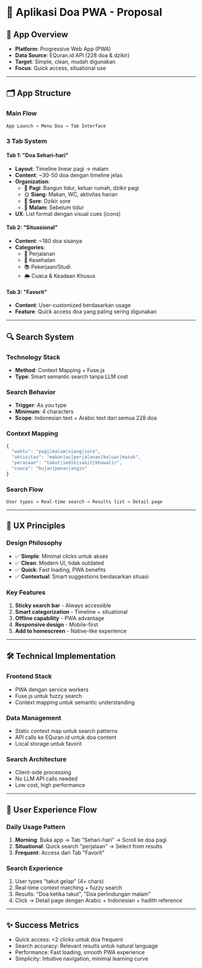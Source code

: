 # 📱 Aplikasi Doa PWA - Proposal

## 🎯 **App Overview**
- **Platform**: Progressive Web App (PWA)
- **Data Source**: EQuran.id API (228 doa & dzikir)
- **Target**: Simple, clean, mudah digunakan
- **Focus**: Quick access, situational use

---

## 🗂️ **App Structure**

### **Main Flow**
```
App Launch → Menu Doa → Tab Interface
```

### **3 Tab System**

#### **Tab 1: "Doa Sehari-hari"** 
- **Layout**: Timeline linear pagi → malam
- **Content**: ~30-50 doa dengan timeline jelas
- **Organization**:
  - 🌅 **Pagi**: Bangun tidur, keluar rumah, dzikir pagi
  - 🌞 **Siang**: Makan, WC, aktivitas harian  
  - 🌆 **Sore**: Dzikir sore
  - 🌙 **Malam**: Sebelum tidur
- **UX**: List format dengan visual cues (icons)

#### **Tab 2: "Situasional"**
- **Content**: ~180 doa sisanya
- **Categories**:
  - 🚗 Perjalanan
  - 🏥 Kesehatan  
  - 📚 Pekerjaan/Studi
  - 🌦️ Cuaca & Keadaan Khusus

#### **Tab 3: "Favorit"**
- **Content**: User-customized berdasarkan usage
- **Feature**: Quick access doa yang paling sering digunakan

---

## 🔍 **Search System**

### **Technology Stack**
- **Method**: Context Mapping + Fuse.js
- **Type**: Smart semantic search tanpa LLM cost

### **Search Behavior**
- **Trigger**: As you type
- **Minimum**: 4 characters
- **Scope**: Indonesian text + Arabic text dari semua 228 doa

### **Context Mapping**
```javascript
{
  "waktu": "pagi|malam|siang|sore",
  "aktivitas": "makan|wc|perjalanan|keluar|masuk",
  "perasaan": "takut|sedih|sakit|khawatir",
  "cuaca": "hujan|panas|angin"
}
```

### **Search Flow**
```
User types → Real-time search → Results list → Detail page
```

---

## 📱 **UX Principles**

### **Design Philosophy**
- ✅ **Simple**: Minimal clicks untuk akses
- ✅ **Clean**: Modern UI, tidak outdated
- ✅ **Quick**: Fast loading, PWA benefits
- ✅ **Contextual**: Smart suggestions berdasarkan situasi

### **Key Features**
1. **Sticky search bar** - Always accessible
2. **Smart categorization** - Timeline + situational
3. **Offline capability** - PWA advantage
4. **Responsive design** - Mobile-first
5. **Add to homescreen** - Native-like experience

---

## 🛠️ **Technical Implementation**

### **Frontend Stack**
- PWA dengan service workers
- Fuse.js untuk fuzzy search
- Context mapping untuk semantic understanding

### **Data Management**
- Static context map untuk search patterns
- API calls ke EQuran.id untuk doa content
- Local storage untuk favorit

### **Search Architecture**
- Client-side processing
- No LLM API calls needed
- Low cost, high performance

---

## 🎨 **User Experience Flow**

### **Daily Usage Pattern**
1. **Morning**: Buka app → Tab "Sehari-hari" → Scroll ke doa pagi
2. **Situational**: Quick search "perjalaan" → Select from results
3. **Frequent**: Access dari Tab "Favorit"

### **Search Experience**
1. User types "takut gelap" (4+ chars)
2. Real-time context matching + fuzzy search
3. Results: "Doa ketika takut", "Doa perlindungan malam"
4. Click → Detail page dengan Arabic + Indonesian + hadith reference

---

## ✨ **Success Metrics**
- Quick access: <2 clicks untuk doa frequent
- Search accuracy: Relevant results untuk natural language
- Performance: Fast loading, smooth PWA experience
- Simplicity: Intuitive navigation, minimal learning curve
